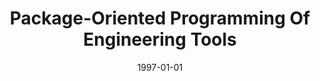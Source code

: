 ---
title: "Package-Oriented Programming Of Engineering Tools"
date: 1997-01-01
venue: "Pulling Together, Proceedings of the 19th International Conference on Software Engineering, Boston, Massachusetts, USA, May 17-23, 1997"
paperurl: https://doi.org/10.1145/253228.253501
authors: "Kevin J Sullivan, Jake Cockrell, Shengtong Zhang and David Coppit"
awards: ""
---